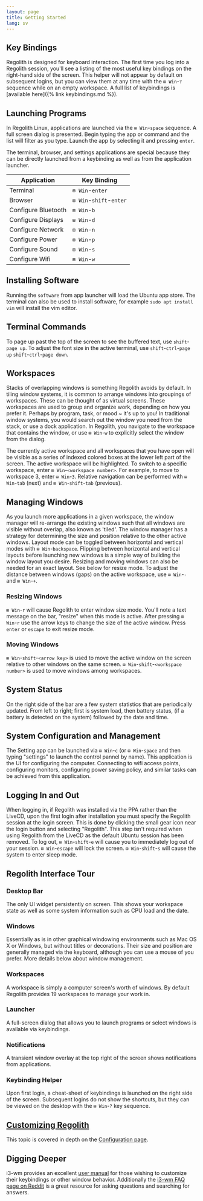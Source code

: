 ```yaml
---
layout: page
title: Getting Started
lang: sv
---
```


## Key Bindings

Regolith is designed for keyboard interaction.  The first time you log into a Regolith session, you'll see a listing of the most useful key bindings on the right-hand side of the screen.  This helper will not appear by default on subsequent logins, but you can view them at any time with the `⊞ Win`-`?` sequence while on an empty workspace.  A full list of keybindings is [available here]({% link keybindings.md %}).

## Launching Programs

In Regolith Linux, applications are launched via the `⊞ Win`-`space` sequence.  A full screen dialog is presented.  Begin typing the app or command and the list will filter as you type.  Launch the app by selecting it and pressing `enter`.

The terminal, browser, and settings applications are special because they can be directly launched from a keybinding as well as from the application launcher.

| Application | Key Binding |
|-------------|-------------|
|Terminal|`⊞ Win`-`enter`|
|Browser|`⊞ Win`-`shift`-`enter`|
|Configure Bluetooth|`⊞ Win`-`b`|
|Configure Displays|`⊞ Win`-`d`|
|Configure Network|`⊞ Win`-`n`|
|Configure Power|`⊞ Win`-`p`|
|Configure Sound|`⊞ Win`-`s`|
|Configure Wifi|`⊞ Win`-`w`|

## Installing Software

Running the `software` from app launcher will load the Ubuntu app store.  The terminal can also be used to install software, for example `sudo apt install vim` will install the vim editor.

## Terminal Commands

To page up past the top of the screen to see the buffered text, use `shift`-`page up`.  To adjust the font size in the active terminal, use `shift`-`ctrl`-`page up` `shift`-`ctrl`-`page down`.

## Workspaces

Stacks of overlapping windows is something Regolith avoids by default. In tiling window systems, it is common to arrange windows into groupings of workspaces.  These can be thought of as virtual screens. These workspaces are used to group and organize work, depending on how you prefer it.  Perhaps by program, task, or mood ~ it's up to you!  In traditional window systems, you would search out the window you need from the stack, or use a dock application.  In Regolith, you navigate to the workspace that contains the window, or use  `⊞ Win`-`w` to explicitly select the window from the dialog.

The currently active workspace and all workspaces that you have open will be visible as a series of indexed colored boxes at the lower left part of the screen.  The active workspace will be highlighted.  To switch to a specific workspace, enter  `⊞ Win`-`<workspace number>`.  For example, to move to workspace 3, enter  `⊞ Win`-`3`.  Relative navigation can be performed with  `⊞ Win`-`tab` (next) and  `⊞ Win`-`shift`-`tab` (previous).

## Managing Windows

As you launch more applications in a given workspace, the window manager will re-arrange the existing windows such that all windows are visible without overlap, also known as 'tiled'.  The window manager has a strategy for determining the size and position relative to the other active windows.  Layout mode can be toggled between horizontal and vertical modes with `⊞ Win`-`backspace`.  Flipping between horizontal and vertical layouts before launching new windows is a simple way of building the window layout you desire.  Resizing and moving windows can also be needed for an exact layout.  See below for resize mode.  To adjust the distance between windows (gaps) on the active workspace, use `⊞ Win`-`-` and `⊞ Win`-`+`.

### Resizing Windows

`⊞ Win`-`r` will cause Regolith to enter window size mode.  You'll note a text message on the bar, "resize" when this mode is active.  After pressing `⊞ Win`-`r` use the arrow keys to change the size of the active window.  Press `enter` or `escape` to exit resize mode.

### Moving Windows

`⊞ Win`-`shift`-`<arrow key>` is used to move the active window on the screen relative to other windows on the same screen.  `⊞ Win`-`shift`-`<workspace number>` is used to move windows among workspaces.

## System Status

On the right side of the bar are a few system statistics that are periodically updated.  From left to right; first is system load, then battery status, (if a battery is detected on the system) followed by the date and time.

## System Configuration and Management

The Setting app can be launched via `⊞ Win`-`c` (or `⊞ Win`-`space` and then typing "settings" to launch the control pannel by name).  This application is the UI for configuring the computer.  Connecting to wifi access points, configuring monitors, configuring power saving policy, and similar tasks can be achieved from this application.

## Logging In and Out

When logging in, if Regolith was installed via the PPA rather than the LiveCD, upon the first login after installation you must specify the Regolith session at the login screen.  This is done by clicking the small gear icon near the login button and selecting "Regolith".  This step isn't required when using Regolith from the LiveCD as the default Ubuntu session has been removed.  To log out, `⊞ Win`-`shift`-`e` will cause you to immediately log out of your session.  `⊞ Win`-`escape` will lock the screen.  `⊞ Win`-`shift`-`s` will cause the system to enter sleep mode.

## Regolith Interface Tour

### Desktop Bar

The only UI widget persistently on screen.  This shows your workspace state as well as some system information such as CPU load and the date.

### Windows

Essentially as is in other graphical windowing environments such as Mac OS X or Windows, but without titles or decorations. Their size and position are generally managed via the keyboard,
although you can use a mouse of you prefer.  More details below about window management.

### Workspaces

A workspace is simply a computer screen's worth of windows.  By default Regolith provides 19 workspaces to manage your work in.

### Launcher

A full-screen dialog that allows you to launch programs or select windows is available via keybindings.

### Notifications

A transient window overlay at the top right of the screen shows notifications from applications.

### Keybinding Helper

Upon first login, a cheat-sheet of keybindings is launched on the right side of the screen.  Subsequent logins do not show the shortcuts, but they can be viewed on the desktop with the `⊞
Win`-`?` key sequence.

## [Customizing Regolith](#copy-configs)

This topic is covered in depth on the [Configuration page](/configure.html).

## Digging Deeper

i3-wm provides an excellent [user manual](https://i3wm.org/docs/userguide.html) for those wishing to customize their keybindings or other window behavior.  Additionally the [i3-wm FAQ page on Reddit](https://www.reddit.com/r/i3wm/) is a great resource for asking questions and searching for answers.
